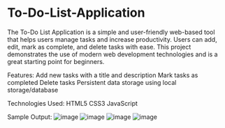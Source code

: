 # To-Do-List-Application
The To-Do List Application is a simple and user-friendly web-based tool that helps users manage tasks and increase productivity. Users can add, edit, mark as complete, and delete tasks with ease. This project demonstrates the use of modern web development technologies and is a great starting point for beginners.

Features:
Add new tasks with a title and description
Mark tasks as completed
Delete tasks
Persistent data storage using local storage/database

Technologies Used:
HTML5
CSS3
JavaScript


Sample Output:
![image](https://github.com/user-attachments/assets/67ed4fdd-0fa4-471f-b03f-afa0bea931d1)
![image](https://github.com/user-attachments/assets/2844522e-efce-4cc3-b8cf-720f52a14a55)
![image](https://github.com/user-attachments/assets/4bc072d7-5d8b-4144-a857-332394d25a02)
![image](https://github.com/user-attachments/assets/2fa25262-fd4e-4ba6-bf34-de8b15527bdd)



